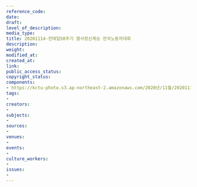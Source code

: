 ```yaml
---
reference_code: 
date: 
draft: 
level_of_description: 
media_type: 
title: 20201114-전태일50주기 열사정신계승 전국노동자대회
description: 
weight: 
modified_at: 
created_at: 
link: 
public_access_status: 
copyright_status: 
components:
- https://kctu-photo.s3.ap-northeast-2.amazonaws.com/2020년/11월/20201114-전태일50주기+열사정신계승+전국노동자대회/부산.jpg
tags:
- 
creators:
- 
subjects:
- 
sources:
- 
venues:
- 
events:
- 
culture_workers:
- 
issues:
- 
---
```

